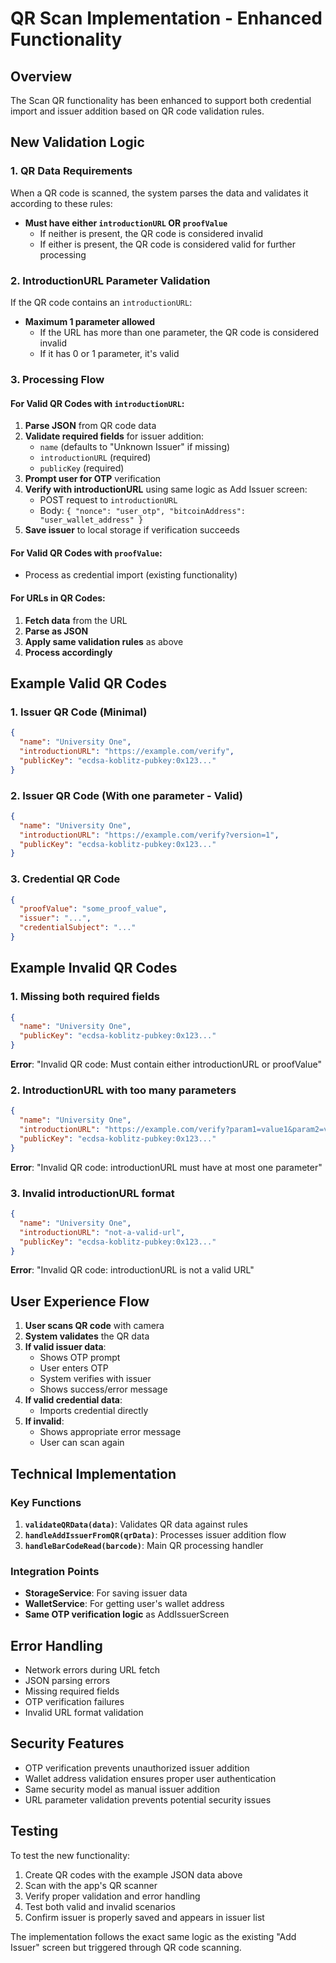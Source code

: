 # QR Scan Implementation - Enhanced Functionality

## Overview
The Scan QR functionality has been enhanced to support both credential import and issuer addition based on QR code validation rules.

## New Validation Logic

### 1. QR Data Requirements
When a QR code is scanned, the system parses the data and validates it according to these rules:

- **Must have either `introductionURL` OR `proofValue`**
  - If neither is present, the QR code is considered invalid
  - If either is present, the QR code is considered valid for further processing

### 2. IntroductionURL Parameter Validation
If the QR code contains an `introductionURL`:

- **Maximum 1 parameter allowed**
  - If the URL has more than one parameter, the QR code is considered invalid
  - If it has 0 or 1 parameter, it's valid

### 3. Processing Flow

#### For Valid QR Codes with `introductionURL`:
1. **Parse JSON** from QR code data
2. **Validate required fields** for issuer addition:
   - `name` (defaults to "Unknown Issuer" if missing)
   - `introductionURL` (required)
   - `publicKey` (required)
3. **Prompt user for OTP** verification
4. **Verify with introductionURL** using same logic as Add Issuer screen:
   - POST request to `introductionURL`
   - Body: `{ "nonce": "user_otp", "bitcoinAddress": "user_wallet_address" }`
5. **Save issuer** to local storage if verification succeeds

#### For Valid QR Codes with `proofValue`:
- Process as credential import (existing functionality)

#### For URLs in QR Codes:
1. **Fetch data** from the URL
2. **Parse as JSON**
3. **Apply same validation rules** as above
4. **Process accordingly**

## Example Valid QR Codes

### 1. Issuer QR Code (Minimal)
```json
{
  "name": "University One",
  "introductionURL": "https://example.com/verify",
  "publicKey": "ecdsa-koblitz-pubkey:0x123..."
}
```

### 2. Issuer QR Code (With one parameter - Valid)
```json
{
  "name": "University One", 
  "introductionURL": "https://example.com/verify?version=1",
  "publicKey": "ecdsa-koblitz-pubkey:0x123..."
}
```

### 3. Credential QR Code
```json
{
  "proofValue": "some_proof_value",
  "issuer": "...",
  "credentialSubject": "..."
}
```

## Example Invalid QR Codes

### 1. Missing both required fields
```json
{
  "name": "University One",
  "publicKey": "ecdsa-koblitz-pubkey:0x123..."
}
```
**Error**: "Invalid QR code: Must contain either introductionURL or proofValue"

### 2. IntroductionURL with too many parameters
```json
{
  "name": "University One",
  "introductionURL": "https://example.com/verify?param1=value1&param2=value2",
  "publicKey": "ecdsa-koblitz-pubkey:0x123..."
}
```
**Error**: "Invalid QR code: introductionURL must have at most one parameter"

### 3. Invalid introductionURL format
```json
{
  "name": "University One", 
  "introductionURL": "not-a-valid-url",
  "publicKey": "ecdsa-koblitz-pubkey:0x123..."
}
```
**Error**: "Invalid QR code: introductionURL is not a valid URL"

## User Experience Flow

1. **User scans QR code** with camera
2. **System validates** the QR data
3. **If valid issuer data**:
   - Shows OTP prompt
   - User enters OTP
   - System verifies with issuer
   - Shows success/error message
4. **If valid credential data**:
   - Imports credential directly
5. **If invalid**:
   - Shows appropriate error message
   - User can scan again

## Technical Implementation

### Key Functions

1. **`validateQRData(data)`**: Validates QR data against rules
2. **`handleAddIssuerFromQR(qrData)`**: Processes issuer addition flow
3. **`handleBarCodeRead(barcode)`**: Main QR processing handler

### Integration Points

- **StorageService**: For saving issuer data
- **WalletService**: For getting user's wallet address
- **Same OTP verification logic** as AddIssuerScreen

## Error Handling

- Network errors during URL fetch
- JSON parsing errors
- Missing required fields
- OTP verification failures
- Invalid URL format validation

## Security Features

- OTP verification prevents unauthorized issuer addition
- Wallet address validation ensures proper user authentication
- Same security model as manual issuer addition
- URL parameter validation prevents potential security issues

## Testing

To test the new functionality:

1. Create QR codes with the example JSON data above
2. Scan with the app's QR scanner
3. Verify proper validation and error handling
4. Test both valid and invalid scenarios
5. Confirm issuer is properly saved and appears in issuer list

The implementation follows the exact same logic as the existing "Add Issuer" screen but triggered through QR code scanning.
